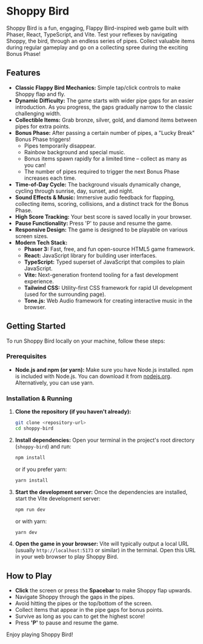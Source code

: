 # Shoppy Bird

Shoppy Bird is a fun, engaging, Flappy Bird-inspired web game built with Phaser, React, TypeScript, and Vite. Test your reflexes by navigating Shoppy, the bird, through an endless series of pipes. Collect valuable items during regular gameplay and go on a collecting spree during the exciting Bonus Phase!

## Features

*   **Classic Flappy Bird Mechanics:** Simple tap/click controls to make Shoppy flap and fly.
*   **Dynamic Difficulty:** The game starts with wider pipe gaps for an easier introduction. As you progress, the gaps gradually narrow to the classic challenging width.
*   **Collectible Items:** Grab bronze, silver, gold, and diamond items between pipes for extra points.
*   **Bonus Phase:** After passing a certain number of pipes, a "Lucky Break" Bonus Phase triggers!
    *   Pipes temporarily disappear.
    *   Rainbow background and special music.
    *   Bonus items spawn rapidly for a limited time – collect as many as you can!
    *   The number of pipes required to trigger the next Bonus Phase increases each time.
*   **Time-of-Day Cycle:** The background visuals dynamically change, cycling through sunrise, day, sunset, and night.
*   **Sound Effects & Music:** Immersive audio feedback for flapping, collecting items, scoring, collisions, and a distinct track for the Bonus Phase.
*   **High Score Tracking:** Your best score is saved locally in your browser.
*   **Pause Functionality:** Press 'P' to pause and resume the game.
*   **Responsive Design:** The game is designed to be playable on various screen sizes.
*   **Modern Tech Stack:**
    *   **Phaser 3:** Fast, free, and fun open-source HTML5 game framework.
    *   **React:** JavaScript library for building user interfaces.
    *   **TypeScript:** Typed superset of JavaScript that compiles to plain JavaScript.
    *   **Vite:** Next-generation frontend tooling for a fast development experience.
    *   **Tailwind CSS:** Utility-first CSS framework for rapid UI development (used for the surrounding page).
    *   **Tone.js:** Web Audio framework for creating interactive music in the browser.

## Getting Started

To run Shoppy Bird locally on your machine, follow these steps:

### Prerequisites

*   **Node.js and npm (or yarn):** Make sure you have Node.js installed. npm is included with Node.js. You can download it from [nodejs.org](https://nodejs.org/). Alternatively, you can use yarn.

### Installation & Running

1.  **Clone the repository (if you haven't already):**
    ```bash
    git clone <repository-url>
    cd shoppy-bird
    ```

2.  **Install dependencies:**
    Open your terminal in the project's root directory (`shoppy-bird`) and run:
    ```bash
    npm install
    ```
    or if you prefer yarn:
    ```bash
    yarn install
    ```

3.  **Start the development server:**
    Once the dependencies are installed, start the Vite development server:
    ```bash
    npm run dev
    ```
    or with yarn:
    ```bash
    yarn dev
    ```

4.  **Open the game in your browser:**
    Vite will typically output a local URL (usually `http://localhost:5173` or similar) in the terminal. Open this URL in your web browser to play Shoppy Bird.

## How to Play

*   **Click** the screen or press the **Spacebar** to make Shoppy flap upwards.
*   Navigate Shoppy through the gaps in the pipes.
*   Avoid hitting the pipes or the top/bottom of the screen.
*   Collect items that appear in the pipe gaps for bonus points.
*   Survive as long as you can to get the highest score!
*   Press **'P'** to pause and resume the game.

Enjoy playing Shoppy Bird!

